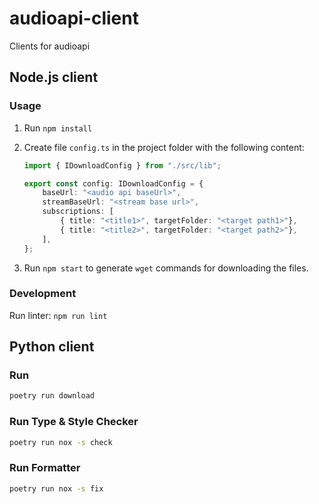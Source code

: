 # audioapi-client
Clients for audioapi

## Node.js client

### Usage

1. Run `npm install`
1. Create file `config.ts` in the project folder with the following content:

    ```typescript
    import { IDownloadConfig } from "./src/lib";
    
    export const config: IDownloadConfig = {
        baseUrl: "<audio api baseUrl>",
        streamBaseUrl: "<stream base url>",
        subscriptions: [
            { title: "<title1>", targetFolder: "<target path1>"},
            { title: "<title2>", targetFolder: "<target path2>"},
        ],
    };
    ```

1. Run `npm start` to generate `wget` commands for downloading the files.

### Development

Run linter: `npm run lint`


## Python client

### Run

```sh
poetry run download 
```

### Run Type & Style Checker

```sh
poetry run nox -s check
```

### Run Formatter

```sh
poetry run nox -s fix
```
